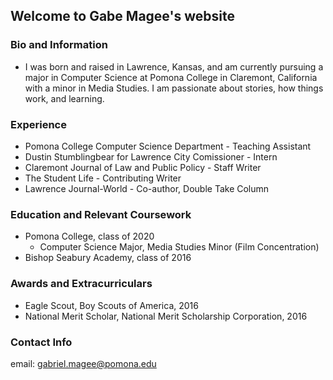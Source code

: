 ## Welcome to Gabe Magee's website

### Bio and Information
   - I was born and raised in Lawrence, Kansas, and am currently pursuing a major in Computer Science at Pomona College in Claremont, California with a minor in Media Studies. I am passionate about stories, how things work, and learning.

### Experience
  - Pomona College Computer Science Department - Teaching Assistant
  - Dustin Stumblingbear for Lawrence City Comissioner - Intern
  - Claremont Journal of Law and Public Policy - Staff Writer
  - The Student Life - Contributing Writer
  - Lawrence Journal-World - Co-author, Double Take Column
  
### Education and Relevant Coursework
  - Pomona College, class of 2020
    - Computer Science Major, Media Studies Minor (Film Concentration)
  - Bishop Seabury Academy, class of 2016
  
  
### Awards and Extracurriculars
  - Eagle Scout, Boy Scouts of America, 2016
  - National Merit Scholar, National Merit Scholarship Corporation, 2016
  
### Contact Info
  email: [gabriel.magee@pomona.edu](mailto:gabriel.magee@pomona.edu)
